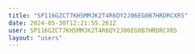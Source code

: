 ```yaml
---
title: "SP116GZCT7KHSMMJK2T4R6QY2J06EG0B7HRDRCXRS"
date: 2024-05-30T12:21:55.261Z
user: SP116GZCT7KHSMMJK2T4R6QY2J06EG0B7HRDRCXRS
layout: "users"
---
```

    